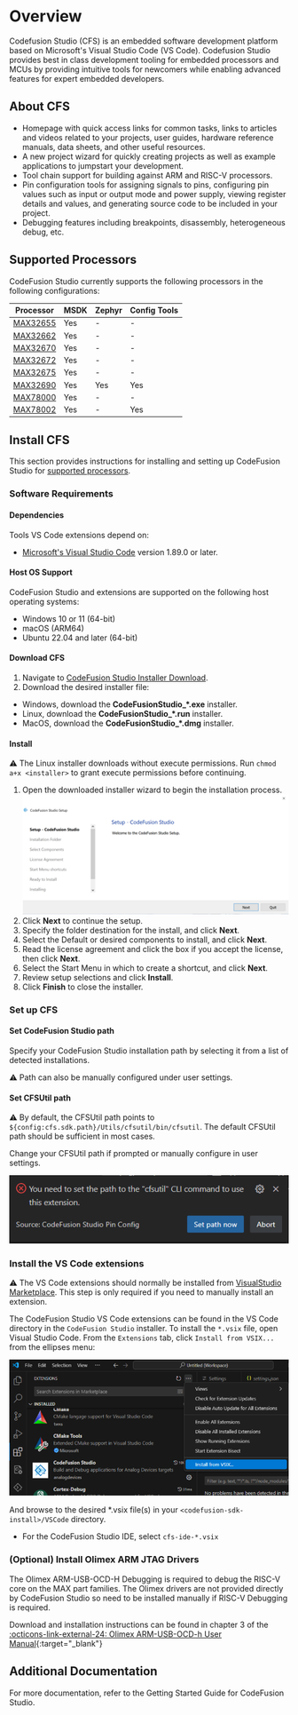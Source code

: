 # Overview

Codefusion Studio (CFS) is an embedded software development platform based on Microsoft's Visual Studio Code (VS Code). Codefusion Studio provides best in class development tooling for embedded processors and MCUs by providing intuitive tools for newcomers while enabling advanced features for expert embedded developers.

## About CFS

- Homepage with quick access links for common tasks, links to articles and videos related to your projects, user guides, hardware reference manuals, data sheets, and other useful resources.
- A new project wizard for quickly creating projects as well as example applications to jumpstart your development.
- Tool chain support for building against ARM and RISC-V processors.
- Pin configuration tools for assigning signals to pins, configuring pin values such as input or output mode and power supply, viewing register details and values, and generating source code to be included in your project.
- Debugging features including breakpoints, disassembly, heterogeneous debug, etc.

## Supported Processors

CodeFusion Studio currently supports the following processors in the following configurations:

| Processor                                                    | MSDK | Zephyr | Config Tools |
| ------------------------------------------------------------ | ---- | ------ | ------------ |
| [MAX32655](https://www.analog.com/en/products/MAX32655.html) | Yes  | -      | -            |
| [MAX32662](https://www.analog.com/en/products/MAX32662.html) | Yes  | -      | -            |
| [MAX32670](https://www.analog.com/en/products/MAX32670.html) | Yes  | -      | -            |
| [MAX32672](https://www.analog.com/en/products/MAX32672.html) | Yes  | -      | -            |
| [MAX32675](https://www.analog.com/en/products/MAX32675.html) | Yes  | -      | -            |
| [MAX32690](https://www.analog.com/en/products/MAX32690.html) | Yes  | Yes    | Yes          |
| [MAX78000](https://www.analog.com/en/products/MAX78000.html) | Yes  | -      | -            |
| [MAX78002](https://www.analog.com/en/products/MAX78002.html) | Yes  | -      | Yes          |

## Install CFS

This section provides instructions for installing and setting up CodeFusion Studio for [supported processors](#supported-processors).

### Software Requirements

#### Dependencies

Tools VS Code extensions depend on:

- [Microsoft's Visual Studio Code](https://code.visualstudio.com/) version 1.89.0 or later.

#### Host OS Support

 CodeFusion Studio and extensions are supported on the following host operating systems:

- Windows 10 or 11 (64-bit)
- macOS (ARM64)
- Ubuntu 22.04 and later (64-bit)

#### Download CFS

1. Navigate to [CodeFusion Studio Installer Download](https://analog.com/CodeFusionStudio).
2. Download the desired installer file:

- Windows, download the **CodeFusionStudio\_\*.exe** installer.
- Linux, download the **CodeFusionStudio\_\*.run** installer.
- MacOS, download the **CodeFusionStudio\_\*.dmg** installer.

#### Install

⚠️
   The Linux installer downloads without execute permissions. Run `chmod a+x <installer>` to grant execute permissions before continuing.

1. Open the downloaded installer wizard to begin the installation process. ![Installer Setup](docs/user-guide/installation/images/installer-setup.png)
2. Click **Next** to continue the setup.
3. Specify the folder destination for the install, and click **Next**.
4. Select the Default or desired components to install, and click **Next**.
5. Read the license agreement and click the box if you accept the license, then click **Next**.
6. Select the Start Menu in which to create a shortcut, and click **Next**.
7. Review setup selections and click **Install**.
8. Click **Finish** to close the installer.

### Set up CFS

#### Set CodeFusion Studio path

Specify your CodeFusion Studio installation path by selecting it from a list of detected installations.

⚠️
  Path can also be manually configured under user settings.

#### Set CFSUtil path

⚠️
  By default, the CFSUtil path points to `${config:cfs.sdk.path}/Utils/cfsutil/bin/cfsutil`.
  The default CFSUtil path should be sufficient in most cases.

Change your CFSUtil path if prompted or manually configure in user settings.

![Set CFS Util Path](docs/user-guide/installation/images/cfs-util-path-notification.png)

### Install the VS Code extensions

⚠️
  The VS Code extensions should normally be installed from [VisualStudio Marketplace](https://marketplace.visualstudio.com/items?itemName=AnalogDevices.cfs-ide). This step is only required if you need to manually install an extension.

The CodeFusion Studio VS Code extensions can be found in the VS Code directory in the `CodeFusion Studio` installer.
To install the `*.vsix` file, open Visual Studio Code. From the `Extensions` tab, click `Install from VSIX...`  from the ellipses menu:

![Extension Installation](docs/user-guide/installation/images/extension-installation-dark.png)

And browse to the desired *.vsix file(s) in your `<codefusion-sdk-install>/VSCode` directory.

- For the CodeFusion Studio IDE, select `cfs-ide-*.vsix`

### (Optional) Install Olimex ARM JTAG Drivers

The Olimex ARM-USB-OCD-H Debugging is required to debug the RISC-V core on the MAX part families. The Olimex drivers are not provided directly by CodeFusion Studio so need to be installed manually if RISC-V Debugging is required.

Download and installation instructions can be found in chapter 3 of the [:octicons-link-external-24: Olimex ARM-USB-OCD-h User Manual](https://www.olimex.com/Products/ARM/JTAG/_resources/ARM-USB-OCD_and_OCD_H_manual.pdf){:target="_blank"}

## Additional Documentation

For more documentation, refer to the Getting Started Guide for CodeFusion Studio.
